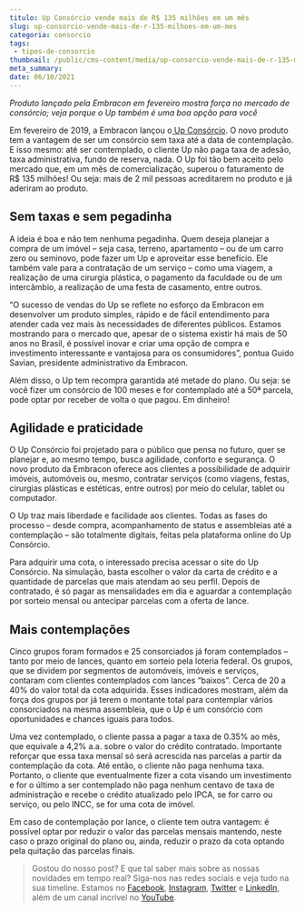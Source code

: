 ```yaml
---
titulo: Up Consórcio vende mais de R$ 135 milhões em um mês
slug: up-consorcio-vende-mais-de-r-135-milhoes-em-um-mes
categoria: consorcio
tags:
 - tipos-de-consorcio
thumbnail: /public/cms-content/media/up-consorcio-vende-mais-de-r-135-milhoes-em-um-mes.jpg
meta_summary: 
date: 06/10/2021
---
```

*Produto lançado pela Embracon em fevereiro mostra força no mercado de consórcio; veja porque o Up também é uma boa opção para você*

Em fevereiro de 2019, a Embracon lançou o[ Up Consórcio](https://www.upconsorcios.com.br/). O novo produto tem a vantagem de ser um consórcio sem taxa até a data de contemplação. E isso mesmo: até ser contemplado, o cliente Up não paga taxa de adesão, taxa administrativa, fundo de reserva, nada. O Up foi tão bem aceito pelo mercado que, em um mês de comercialização, superou o faturamento de R$ 135 milhões! Ou seja: mais de 2 mil pessoas acreditarem no produto e já aderiram ao produto.

**Sem taxas e sem pegadinha** 
------------------------------

A ideia é boa e não tem nenhuma pegadinha. Quem deseja planejar a compra de um imóvel – seja casa, terreno, apartamento – ou de um carro zero ou seminovo, pode fazer um Up e aproveitar esse benefício. Ele também vale para a contratação de um serviço – como uma viagem, a realização de uma cirurgia plástica, o pagamento da faculdade ou de um intercâmbio, a realização de uma festa de casamento, entre outros.

 “O sucesso de vendas do Up se reflete no esforço da Embracon em desenvolver um produto simples, rápido e de fácil entendimento para atender cada vez mais às necessidades de diferentes públicos. Estamos mostrando para o mercado que, apesar de o sistema existir há mais de 50 anos no Brasil, é possível inovar e criar uma opção de compra e investimento interessante e vantajosa para os consumidores”, pontua Guido Savian, presidente administrativo da Embracon.

Além disso, o Up tem recompra garantida até metade do plano. Ou seja: se você fizer um consórcio de 100 meses e for contemplado até a 50ª parcela, pode optar por receber de volta o que pagou. Em dinheiro!

**Agilidade e praticidade** 
----------------------------

O Up Consórcio foi projetado para o público que pensa no futuro, quer se planejar e, ao mesmo tempo, busca agilidade, conforto e segurança. O novo produto da Embracon oferece aos clientes a possibilidade de adquirir imóveis, automóveis ou, mesmo, contratar serviços (como viagens, festas, cirurgias plásticas e estéticas, entre outros) por meio do celular, tablet ou computador.

O Up traz mais liberdade e facilidade aos clientes. Todas as fases do processo – desde compra, acompanhamento de status e assembleias até a contemplação – são totalmente digitais, feitas pela plataforma online do Up Consórcio.

Para adquirir uma cota, o interessado precisa acessar o site do Up Consórcio. Na simulação, basta escolher o valor da carta de crédito e a quantidade de parcelas que mais atendam ao seu perfil. Depois de contratado, é só pagar as mensalidades em dia e aguardar a contemplação por sorteio mensal ou antecipar parcelas com a oferta de lance.

Mais contemplações
------------------

Cinco grupos foram formados e 25 consorciados já foram contemplados – tanto por meio de lances, quanto em sorteio pela loteria federal. Os grupos, que se dividem por segmentos de automóveis, imóveis e serviços, contaram com clientes contemplados com lances “baixos”. Cerca de 20 a 40% do valor total da cota adquirida. Esses indicadores mostram, além da força dos grupos por já terem o montante total para contemplar vários consorciados na mesma assembleia, que o Up é um consórcio com oportunidades e chances iguais para todos.

Uma vez contemplado, o cliente passa a pagar a taxa de 0.35% ao mês, que equivale a 4,2% a.a. sobre o valor do crédito contratado. Importante reforçar que essa taxa mensal só será acrescida nas parcelas a partir da contemplação da cota. Até então, o cliente não paga nenhuma taxa. Portanto, o cliente que eventualmente fizer a cota visando um investimento e for o último a ser contemplado não paga nenhum centavo de taxa de administração e recebe o crédito atualizado pelo IPCA, se for carro ou serviço, ou pelo INCC, se for uma cota de imóvel.

Em caso de contemplação por lance, o cliente tem outra vantagem: é possível optar por reduzir o valor das parcelas mensais mantendo, neste caso o prazo original do plano ou, ainda, reduzir o prazo da cota optando pela quitação das parcelas finais.

> Gostou do nosso post? E que tal saber mais sobre as nossas novidades em tempo real? Siga-nos nas redes sociais e veja tudo na sua timeline. Estamos no [Facebook](https://www.facebook.com/embracon/), [Instagram](https://www.instagram.com/embraconoficial/), [Twitter](https://twitter.com/embracon) e [LinkedIn](https://www.linkedin.com/company/1018875/), além de um canal incrível no [YouTube](https://www.youtube.com/channel/UCL-Y0mv9zc73Iek48NLUBzQ).
